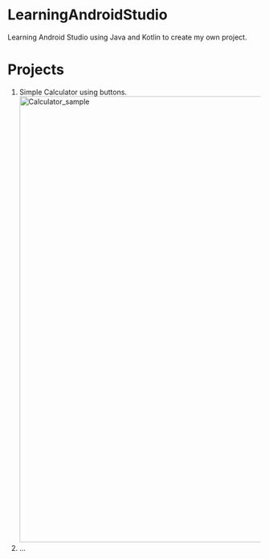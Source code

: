 # LearningAndroidStudio
Learning Android Studio using Java and Kotlin to create my own project.


# Projects

1) Simple Calculator using buttons.
   <img width="624" height="886" alt="Calculator_sample" src="https://github.com/user-attachments/assets/8bb680d0-8a6d-49a9-838a-20191172fdb3" />
2) ...
